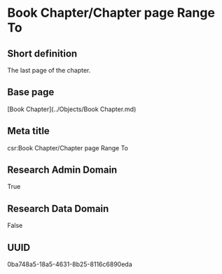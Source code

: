 # Book Chapter/Chapter page Range To
## Short definition
The last page of the chapter.
## Base page
[Book Chapter](../Objects/Book Chapter.md)
## Meta title
csr:Book Chapter/Chapter page Range To
## Research Admin Domain
True
## Research Data Domain
False
## UUID
0ba748a5-18a5-4631-8b25-8116c6890eda
